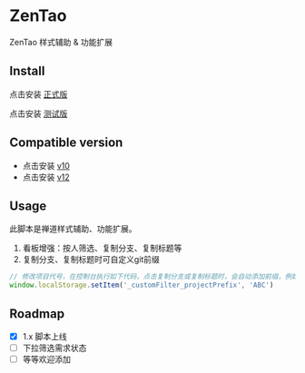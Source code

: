 # ZenTao

ZenTao 样式辅助 & 功能扩展

## Install

点击安装 [正式版](https://raw.githubusercontent.com/happy-share-forever/tampermonkey-script/main/ZenTao/ZenTao.user.js)

点击安装 [测试版](https://raw.githubusercontent.com/happy-share-forever/tampermonkey-script/test/ZenTao/ZenTao.user.js)

## Compatible version
- 点击安装 [v10](https://raw.githubusercontent.com/happy-share-forever/tampermonkey-script/main/ZenTao/ZenTao.user.js)
- 点击安装 [v12](https://raw.githubusercontent.com/happy-share-forever/tampermonkey-script/main/ZenTao/ZenTao.v12.user.js)


## Usage

此脚本是禅道样式辅助、功能扩展。

1. 看板增强：按人筛选、复制分支、复制标题等
2. 复制分支、复制标题时可自定义git前缀

```javascript
// 修改项目代号，在控制台执行如下代码，点击复制分支或复制标题时，会自动添加前缀，例如： feature/ABC-12345
window.localStorage.setItem('_customFilter_projectPrefix', 'ABC')
```

## Roadmap

- [X] 1.x 脚本上线
- [ ] 下拉筛选需求状态
- [ ] 等等欢迎添加
